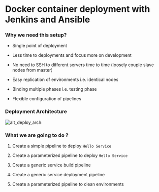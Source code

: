 # Docker container deployment with Jenkins and Ansible

### Why we need this setup?

* Single point of deployment

* Less time to deployments and focus more on development

* No need to SSH to different servers time to time (loosely couple slave nodes from master)

* Easy replication of environments i.e. identical nodes

* Binding multiple phases i.e. testing phase

* Flexible configuration of pipelines

### Deployment Architecture

![alt_deploy_arch](./deployment-arch.png')

### What we are going to do ?

1. Create a simple pipeline to deploy `Hello Service`

2. Create a parameterized pipeline to deploy `Hello Service`

3. Create a generic service build pipeline

4. Create a generic service deployment pipeline

5. Create a parameterized pipeline to clean environments

